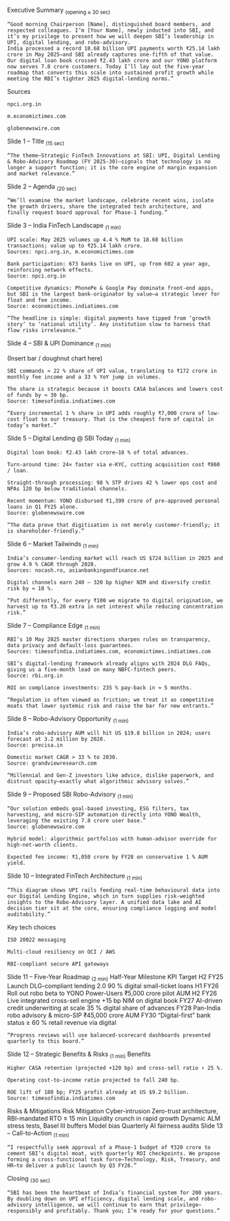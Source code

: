 Executive Summary <sub>(opening ≈ 30 sec)</sub>

    “Good morning Chairperson [Name], distinguished board members, and respected colleagues. I’m [Your Name], newly inducted into SBI, and it’s my privilege to present how we will deepen SBI’s leadership in UPI, digital lending, and robo-advisory.
    India processed a record 18.68 billion UPI payments worth ₹25.14 lakh crore in May 2025—and SBI already captures one-fifth of that value. Our digital loan book crossed ₹2.43 lakh crore and our YONO platform now serves 7.8 crore customers. Today I’ll lay out the five-year roadmap that converts this scale into sustained profit growth while meeting the RBI’s tighter 2025 digital-lending norms.”

Sources

    npci.org.in

    m.economictimes.com

    globenewswire.com

Slide 1 – Title <sub>(15 sec)</sub>

    “The theme—Strategic FinTech Innovations at SBI: UPI, Digital Lending & Robo-Advisory Roadmap (FY 2025-30)—signals that technology is no longer a support function; it is the core engine of margin expansion and market relevance.”

Slide 2 – Agenda <sub>(20 sec)</sub>

    “We’ll examine the market landscape, celebrate recent wins, isolate the growth drivers, share the integrated tech architecture, and finally request board approval for Phase-1 funding.”

Slide 3 – India FinTech Landscape <sub>(1 min)</sub>

    UPI scale: May 2025 volumes up 4.4 % MoM to 18.68 billion transactions; value up to ₹25.14 lakh crore.
    Sources: npci.org.in, m.economictimes.com

    Bank participation: 673 banks live on UPI, up from 602 a year ago, reinforcing network effects.
    Source: npci.org.in

    Competitive dynamics: PhonePe & Google Pay dominate front-end apps, but SBI is the largest bank-originator by value—a strategic lever for float and fee income.
    Source: economictimes.indiatimes.com

    “The headline is simple: digital payments have tipped from ‘growth story’ to ‘national utility’. Any institution slow to harness that flow risks irrelevance.”

Slide 4 – SBI & UPI Dominance <sub>(1 min)</sub>

(Insert bar / doughnut chart here)

    SBI commands ≈ 22 % share of UPI value, translating to ₹172 crore in monthly fee income and a 33 % YoY jump in volumes.

    The share is strategic because it boosts CASA balances and lowers cost of funds by ≈ 30 bp.
    Source: timesofindia.indiatimes.com

    “Every incremental 1 % share in UPI adds roughly ₹7,000 crore of low-cost float to our treasury. That is the cheapest form of capital in today’s market.”

Slide 5 – Digital Lending @ SBI Today <sub>(1 min)</sub>

    Digital loan book: ₹2.43 lakh crore—18 % of total advances.

    Turn-around time: 24× faster via e-KYC, cutting acquisition cost ₹860 / loan.

    Straight-through processing: 98 % STP drives 42 % lower ops cost and NPAs 120 bp below traditional channels.

    Recent momentum: YONO disbursed ₹1,399 crore of pre-approved personal loans in Q1 FY25 alone.
    Source: globenewswire.com

    “The data prove that digitisation is not merely customer-friendly; it is shareholder-friendly.”

Slide 6 – Market Tailwinds <sub>(1 min)</sub>

    India’s consumer-lending market will reach US $724 billion in 2025 and grow 4.9 % CAGR through 2028.
    Sources: nocash.ro, asianbankingandfinance.net

    Digital channels earn 240 – 320 bp higher NIM and diversify credit risk by ≈ 18 %.

    “Put differently, for every ₹100 we migrate to digital origination, we harvest up to ₹3.20 extra in net interest while reducing concentration risk.”

Slide 7 – Compliance Edge <sub>(1 min)</sub>

    RBI’s 10 May 2025 master directions sharpen rules on transparency, data privacy and default-loss guarantees.
    Sources: timesofindia.indiatimes.com, economictimes.indiatimes.com

    SBI’s digital-lending framework already aligns with 2024 DLG FAQs, giving us a five-month lead on many NBFC-fintech peers.
    Source: rbi.org.in

    ROI on compliance investments: 235 % pay-back in ≈ 5 months.

    “Regulation is often viewed as friction; we treat it as competitive moats that lower systemic risk and raise the bar for new entrants.”

Slide 8 – Robo-Advisory Opportunity <sub>(1 min)</sub>

    India’s robo-advisory AUM will hit US $19.8 billion in 2024; users forecast at 3.2 million by 2028.
    Source: precisa.in

    Domestic market CAGR > 33 % to 2030.
    Source: grandviewresearch.com

    “Millennial and Gen-Z investors like advice, dislike paperwork, and distrust opacity—exactly what algorithmic advisory solves.”

Slide 9 – Proposed SBI Robo-Advisory <sub>(1 min)</sub>

    “Our solution embeds goal-based investing, ESG filters, tax harvesting, and micro-SIP automation directly into YONO Wealth, leveraging the existing 7.8 crore user base.”
    Source: globenewswire.com

    Hybrid model: algorithmic portfolios with human-advisor override for high-net-worth clients.

    Expected fee income: ₹1,050 crore by FY28 on conservative 1 % AUM yield.

Slide 10 – Integrated FinTech Architecture <sub>(1 min)</sub>

    “This diagram shows UPI rails feeding real-time behavioural data into our Digital Lending Engine, which in turn supplies risk-weighted insights to the Robo-Advisory layer. A unified data lake and AI decision tier sit at the core, ensuring compliance logging and model auditability.”

Key tech choices

    ISO 20022 messaging

    Multi-cloud resiliency on OCI / AWS

    RBI-compliant secure API gateways

Slide 11 – Five-Year Roadmap <sub>(2 min)</sub>
Half-Year	Milestone	KPI Target
H2 FY25	Launch DLG-compliant lending 2.0	90 % digital small-ticket loans
H1 FY26	Roll out robo beta to YONO Power-Users	₹5,000 crore pilot AUM
H2 FY26	Live integrated cross-sell engine	+15 bp NIM on digital book
FY27	AI-driven credit underwriting at scale	35 % digital share of advances
FY28	Pan-India robo advisory & micro-SIP	₹45,000 crore AUM
FY30	“Digital-first” bank status	≥ 60 % retail revenue via digital

    “Progress reviews will use balanced-scorecard dashboards presented quarterly to this board.”

Slide 12 – Strategic Benefits & Risks <sub>(1 min)</sub>
Benefits

    Higher CASA retention (projected +120 bp) and cross-sell ratio ↑ 25 %.

    Operating cost-to-income ratio projected to fall 240 bp.

    ROE lift of 180 bp; FY25 profit already at US $9.2 billion.
    Source: timesofindia.indiatimes.com

Risks & Mitigations
Risk	Mitigation
Cyber-intrusion	Zero-trust architecture, RBI-mandated RTO ≤ 15 min
Liquidity crunch in rapid growth	Dynamic ALM stress tests, Basel III buffers
Model bias	Quarterly AI fairness audits
Slide 13 – Call-to-Action <sub>(1 min)</sub>

    “I respectfully seek approval of a Phase-1 budget of ₹320 crore to cement SBI’s digital moat, with quarterly ROI checkpoints. We propose forming a cross-functional task force—Technology, Risk, Treasury, and HR—to deliver a public launch by Q3 FY26.”

Closing <sub>(30 sec)</sub>

    “SBI has been the heartbeat of India’s financial system for 200 years. By doubling down on UPI efficiency, digital lending scale, and robo-advisory intelligence, we will continue to earn that privilege—responsibly and profitably. Thank you; I’m ready for your questions.”
